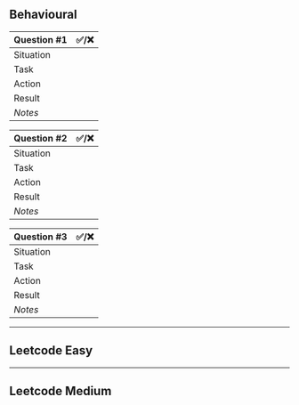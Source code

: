 ## Behavioural

| **Question #1** | ✅/❌ |
| --------------- | --- |
| Situation       |     |
| Task            |     |
| Action          |     |
| Result          |     |
| *Notes*         |     |

| **Question #2** | ✅/❌ |
| --------------- | --- |
| Situation       |     |
| Task            |     |
| Action          |     |
| Result          |     |
| *Notes*         |     |

| **Question #3** | ✅/❌ |
| --------------- | --- |
| Situation       |     |
| Task            |     |
| Action          |     |
| Result          |     |
| *Notes*         |     |

---
## Leetcode Easy


---
## Leetcode Medium



